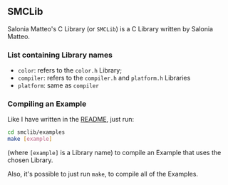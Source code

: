 ## SMCLib

Salonia Matteo's C Library (or `SMCLib`) is a C Library written by Salonia Matteo.

### List containing Library names
+ `color`: refers to the `color.h` Library;
+ `compiler`: refers to the `compiler.h` and `platform.h` Libraries
+ `platform`: same as `compiler`

### Compiling an Example
Like I have written in the [README](https://github.com/saloniamatteo/smclib), just run:

```bash
cd smclib/examples
make [example]
```

(where `[example]` is a Library name) to compile an Example that uses the chosen Library.

Also, it's possible to just run `make`, to compile all of the Examples.
